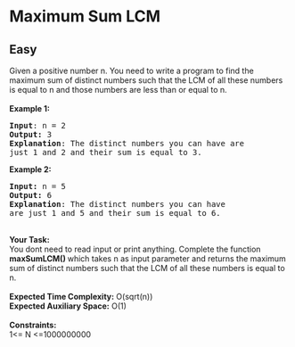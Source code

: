 # Maximum Sum LCM
## Easy
<div class="problems_problem_content__Xm_eO"><p>Given a positive number n. You need to write a program to find the maximum sum of distinct numbers such that the LCM of all these numbers is equal to n and those numbers are less than or equal to n.<br>
<br>
<strong>Example 1:</strong></p>

<pre><strong>Input</strong>: n = 2
<strong>Output:</strong>&nbsp;3&nbsp;
<strong>Explanation</strong>: The distinct numbers you can have are 
just 1 and 2 and their sum is equal to 3.</pre>

<p><strong>Example 2:</strong></p>

<pre><strong>Input: </strong>n = 5
<strong>Output:&nbsp;</strong>6
<strong>Explanation</strong>: The distinct numbers you can have 
are just 1 and 5 and their sum is equal to 6.
</pre>

<p><br>
<strong>Your Task:&nbsp;&nbsp;</strong><br>
You dont need to read input or print anything. Complete the function <strong>maxSumLCM()&nbsp;</strong>which takes n&nbsp;as input parameter and returns the maximum sum of distinct numbers such that the LCM of all these numbers is equal to n.<br>
<br>
<strong>Expected Time Complexity:</strong> O(sqrt(n))<br>
<strong>Expected Auxiliary Space:</strong> O(1)<br>
<br>
<strong>Constraints:</strong><br>
1&lt;= N&nbsp;&lt;=1000000000</p>
</div>